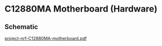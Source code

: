 # C12880MA Motherboard (Hardware)

## Schematic

[project-nrf-C12880MA-motherboard.pdf](project-nrf-C12880MA-motherboard.pdf)
